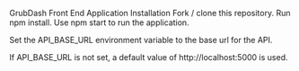 GrubDash Front End Application
Installation
Fork / clone this repository.
Run npm install.
Use npm start to run the application.

Set the API_BASE_URL environment variable to the base url for the API.

If API_BASE_URL is not set, a default value of http://localhost:5000 is used.
